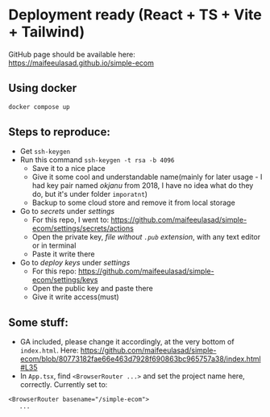 # Deployment ready (React + TS + Vite + Tailwind)

GitHub page should be available here: https://maifeeulasad.github.io/simple-ecom

## Using docker
```bash
docker compose up
```

## Steps to reproduce:
 - Get `ssh-keygen`
 - Run this command `ssh-keygen -t rsa -b 4096`
   - Save it to a nice place
   - Give it some cool and understandable name(mainly for later usage - I had key pair named *okjanu* from 2018, I have no idea what do they do, but it's under folder `imporatnt`) 
   -  Backup to some cloud store and remove it from local storage
 - Go to *secrets* under *settings*
   - For this repo, I went to: https://github.com/maifeeulasad/simple-ecom/settings/secrets/actions
   - Open the private key, *file without `.pub` extension*, with any text editor or in terminal
   -  Paste it write there
 - Go to *deploy keys* under *settings*
   - For this repo: https://github.com/maifeeulasad/simple-ecom/settings/keys
   - Open the public key and paste there
   - Give it write access(must)

## Some stuff:
 - GA included, please change it accordingly, at the very bottom of `index.html`. Here: https://github.com/maifeeulasad/simple-ecom/blob/80773182fae66e463d7928f690863bc965757a38/index.html#L35
 - In `App.tsx`, find `<BrowserRouter ...>` and set the project name here, correctly. Currently set to: 
  ```
  <BrowserRouter basename="/simple-ecom">
     ...
  ```